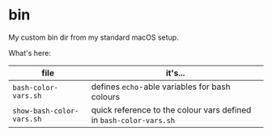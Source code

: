 # bin

My custom bin dir from my standard macOS setup.

What's here:

| file | it's... |
|------|---------|
| `bash-color-vars.sh` | defines `echo`-able variables for bash colours |
| `show-bash-color-vars.sh` | quick reference to the colour vars defined in `bash-color-vars.sh`|

